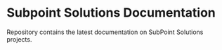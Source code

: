 # Subpoint Solutions Documentation

Repository contains the latest documentation on SubPoint Solutions projects.